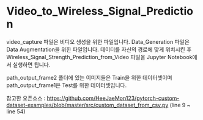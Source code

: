 # Video_to_Wireless_Signal_Prediction

video_capture 파일은 비디오 생성을 위한 파일입니다.
Data_Generation 파일은 Data Augmentation을 위한 파일입니다.
데이터를 자신의 경로에 맞게 위치시킨 후 Wireless_Signal_Strength_Prediction_from_Video 파일을 Jupyter Notebook에서 실행하면 됩니다.

path_output_frame2 폴더에 있는 이미지들은 Train을 위한 데이터셋이며 path_output_frame1은 Test를 위한 데이터셋입니다.

참고한 오픈소스 : https://github.com/HeeJaeMon123/pytorch-custom-dataset-examples/blob/master/src/custom_dataset_from_csv.py   (line 9 ~ line 54)